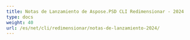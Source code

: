 ```yaml
---
title: Notas de Lanzamiento de Aspose.PSD CLI Redimensionar - 2024
type: docs
weight: 40
url: /es/net/cli/redimensionar/notas-de-lanzamiento-2024/
---
```


